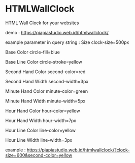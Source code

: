 # HTMLWallClock
HTML Wall Clock for your websites

demo : https://piapiastudio.web.id/htmlwallclock/

example parameter in query string :
Size
clock-size=500px

Base Color
circle-fill=blue

Base Line Color
circle-stroke=yellow

Second Hand Color
second-color=red

Second Hand Width
second-width=3px

Minute Hand Color
minute-color=green

Minute Hand Width
minute-width=5px

Hour Hand Color
hour-color=yellow

Hour Hand Width
hour-width=7px

Hour Line Color
line-color=yellow

Hour Line Width
line-width=3px

example : https://piapiastudio.web.id/htmlwallclock/?clock-size=600&second-color=yellow
